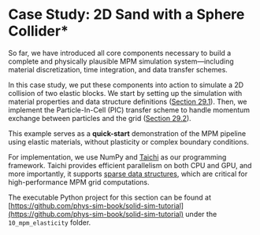 # Case Study: 2D Sand with a Sphere Collider*

So far, we have introduced all core components necessary to build a complete and physically plausible MPM simulation system—including material discretization, time integration, and data transfer schemes.

In this case study, we put these components into action to simulate a 2D collision of two elastic blocks. We start by setting up the simulation with material properties and data structure definitions ([Section 29.1](./lec29.1-simulation_setup.md)). Then, we implement the Particle-In-Cell (PIC) transfer scheme to handle momentum exchange between particles and the grid ([Section 29.2](./lec29.2-pic_transfer.md)).

This example serves as a **quick-start** demonstration of the MPM pipeline using elastic materials, without plasticity or complex boundary conditions.

For implementation, we use NumPy and [Taichi](https://docs.taichi-lang.org/) as our programming framework. Taichi provides efficient parallelism on both CPU and GPU, and more importantly, it supports [sparse data structures]((https://docs.taichi-lang.org/docs/sparse)), which are critical for high-performance MPM grid computations.

The executable Python project for this section can be found at [https://github.com/phys-sim-book/solid-sim-tutorial](https://github.com/phys-sim-book/solid-sim-tutorial) under the `10_mpm_elasticity` folder.